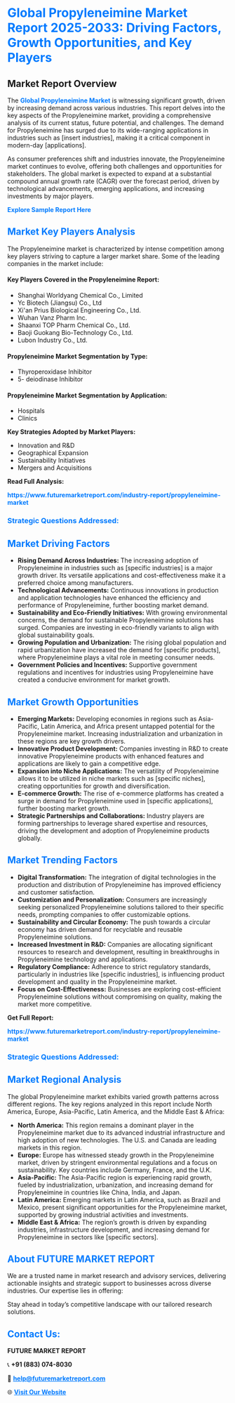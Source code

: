 <h1 style="color: #007BFF;">Global Propyleneimine Market Report 2025-2033: Driving Factors, Growth Opportunities, and Key Players</h1>

<section id="overview">
<h2>Market Report Overview</h2>
<p>The <a href="https://www.futuremarketreport.com/industry-report/propyleneimine-market" style="color: #007BFF; text-decoration: none;"><strong>Global Propyleneimine Market</strong></a> is witnessing significant growth, driven by increasing demand across various industries. This report delves into the key aspects of the Propyleneimine market, providing a comprehensive analysis of its current status, future potential, and challenges. The demand for Propyleneimine has surged due to its wide-ranging applications in industries such as [insert industries], making it a critical component in modern-day [applications].</p>
<p>As consumer preferences shift and industries innovate, the Propyleneimine market continues to evolve, offering both challenges and opportunities for stakeholders. The global market is expected to expand at a substantial compound annual growth rate (CAGR) over the forecast period, driven by technological advancements, emerging applications, and increasing investments by major players.</p>
</section>

<section id="overview">
<p><a href="https://www.futuremarketreport.com/request-sample/reportId=35452" style="color: #007BFF; text-decoration: none;"><strong>Explore Sample Report Here</strong></a></p>
</section>

<section id="key-players">
<h2 style="color: #007BFF;">Market Key Players Analysis</h2>
<p>The Propyleneimine market is characterized by intense competition among key players striving to capture a larger market share. Some of the leading companies in the market include:</p>
<h4>Key Players Covered in the Propyleneimine Report:</h4>
<ul><li>Shanghai Worldyang Chemical Co., Limited</li><li>Yc Biotech (Jiangsu) Co., Ltd</li><li>Xi&#039;an Prius Biological Engineering Co., Ltd.</li><li>Wuhan Vanz Pharm Inc.</li><li>Shaanxi TOP Pharm Chemical Co., Ltd.</li><li>Baoji Guokang Bio-Technology Co., Ltd.</li><li>Lubon Industry Co., Ltd.</li></ul>
<h4>Propyleneimine Market Segmentation by Type:</h4>
<ul><li>Thyroperoxidase Inhibitor</li><li>5- deiodinase Inhibitor</li></ul>

<h4>Propyleneimine Market Segmentation by Application:</h4>
<ul><li>Hospitals</li><li>Clinics</li></ul>
<p><strong>Key Strategies Adopted by Market Players:</strong></p>
<ul>
<li>Innovation and R&D</li>
<li>Geographical Expansion</li>
<li>Sustainability Initiatives</li>
<li>Mergers and Acquisitions</li>
</ul>
</section>

<section>
<p><strong>Read Full Analysis: </strong></p><a href="https://www.futuremarketreport.com/industry-report/propyleneimine-market" style="color: #007BFF; text-decoration: none;"><strong>https://www.futuremarketreport.com/industry-report/propyleneimine-market</strong></a>
<h3 style="color: #007BFF;">Strategic Questions Addressed:</h3>
</section>

<section id="driving-factors">
<h2 style="color: #007BFF;">Market Driving Factors</h2>
<ul>
<li><strong>Rising Demand Across Industries:</strong> The increasing adoption of Propyleneimine in industries such as [specific industries] is a major growth driver. Its versatile applications and cost-effectiveness make it a preferred choice among manufacturers.</li>
<li><strong>Technological Advancements:</strong> Continuous innovations in production and application technologies have enhanced the efficiency and performance of Propyleneimine, further boosting market demand.</li>
<li><strong>Sustainability and Eco-Friendly Initiatives:</strong> With growing environmental concerns, the demand for sustainable Propyleneimine solutions has surged. Companies are investing in eco-friendly variants to align with global sustainability goals.</li>
<li><strong>Growing Population and Urbanization:</strong> The rising global population and rapid urbanization have increased the demand for [specific products], where Propyleneimine plays a vital role in meeting consumer needs.</li>
<li><strong>Government Policies and Incentives:</strong> Supportive government regulations and incentives for industries using Propyleneimine have created a conducive environment for market growth.</li>
</ul>
</section>

<section id="growth-opportunities">
<h2 style="color: #007BFF;">Market Growth Opportunities</h2>
<ul>
<li><strong>Emerging Markets:</strong> Developing economies in regions such as Asia-Pacific, Latin America, and Africa present untapped potential for the Propyleneimine market. Increasing industrialization and urbanization in these regions are key growth drivers.</li>
<li><strong>Innovative Product Development:</strong> Companies investing in R&D to create innovative Propyleneimine products with enhanced features and applications are likely to gain a competitive edge.</li>
<li><strong>Expansion into Niche Applications:</strong> The versatility of Propyleneimine allows it to be utilized in niche markets such as [specific niches], creating opportunities for growth and diversification.</li>
<li><strong>E-commerce Growth:</strong> The rise of e-commerce platforms has created a surge in demand for Propyleneimine used in [specific applications], further boosting market growth.</li>
<li><strong>Strategic Partnerships and Collaborations:</strong> Industry players are forming partnerships to leverage shared expertise and resources, driving the development and adoption of Propyleneimine products globally.</li>
</ul>
</section>

<section id="trending-factors">
<h2 style="color: #007BFF;">Market Trending Factors</h2>
<ul>
<li><strong>Digital Transformation:</strong> The integration of digital technologies in the production and distribution of Propyleneimine has improved efficiency and customer satisfaction.</li>
<li><strong>Customization and Personalization:</strong> Consumers are increasingly seeking personalized Propyleneimine solutions tailored to their specific needs, prompting companies to offer customizable options.</li>
<li><strong>Sustainability and Circular Economy:</strong> The push towards a circular economy has driven demand for recyclable and reusable Propyleneimine solutions.</li>
<li><strong>Increased Investment in R&D:</strong> Companies are allocating significant resources to research and development, resulting in breakthroughs in Propyleneimine technology and applications.</li>
<li><strong>Regulatory Compliance:</strong> Adherence to strict regulatory standards, particularly in industries like [specific industries], is influencing product development and quality in the Propyleneimine market.</li>
<li><strong>Focus on Cost-Effectiveness:</strong> Businesses are exploring cost-efficient Propyleneimine solutions without compromising on quality, making the market more competitive.</li>
</ul>
</section>

<section>
<p><strong>Get Full Report: </strong></p><a href="https://www.futuremarketreport.com/industry-report/propyleneimine-market" style="color: #007BFF; text-decoration: none;"><strong>https://www.futuremarketreport.com/industry-report/propyleneimine-market</strong></a>
<h3 style="color: #007BFF;">Strategic Questions Addressed:</h3>
</section>


<section id="regional-analysis">
<h2 style="color: #007BFF;">Market Regional Analysis</h2>
<p>The global Propyleneimine market exhibits varied growth patterns across different regions. The key regions analyzed in this report include North America, Europe, Asia-Pacific, Latin America, and the Middle East & Africa:</p>
<ul>
<li><strong>North America:</strong> This region remains a dominant player in the Propyleneimine market due to its advanced industrial infrastructure and high adoption of new technologies. The U.S. and Canada are leading markets in this region.</li>
<li><strong>Europe:</strong> Europe has witnessed steady growth in the Propyleneimine market, driven by stringent environmental regulations and a focus on sustainability. Key countries include Germany, France, and the U.K.</li>
<li><strong>Asia-Pacific:</strong> The Asia-Pacific region is experiencing rapid growth, fueled by industrialization, urbanization, and increasing demand for Propyleneimine in countries like China, India, and Japan.</li>
<li><strong>Latin America:</strong> Emerging markets in Latin America, such as Brazil and Mexico, present significant opportunities for the Propyleneimine market, supported by growing industrial activities and investments.</li>
<li><strong>Middle East & Africa:</strong> The region’s growth is driven by expanding industries, infrastructure development, and increasing demand for Propyleneimine in sectors like [specific sectors].</li>
</ul>
</section>

<footer>
<h2 style="color: #007BFF;">About FUTURE MARKET REPORT</h2>
<p>We are a trusted name in market research and advisory services, delivering actionable insights and strategic support to businesses across diverse industries. Our expertise lies in offering:</p>

<p>Stay ahead in today’s competitive landscape with our tailored research solutions.</p>

<h2 style="color: #007BFF;">Contact Us:</h2>
<p><strong>FUTURE MARKET REPORT</strong></p>
<p>📞 <strong>+91 (883) 074-8030</strong></p>
<p>📧 <strong><a href="mailto:help@futuremarketreport.com" style="color: #007BFF;">help@futuremarketreport.com</a></strong></p>
<p>🌐 <strong><a href="https://www.futuremarketreport.com/" style="color: #007BFF;">Visit Our Website</a></strong></p>
</footer>